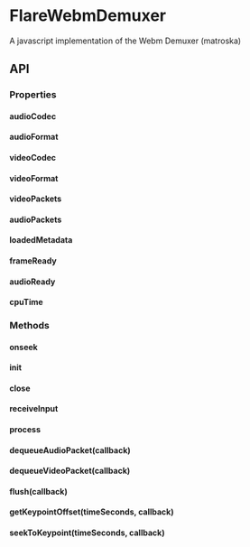 # FlareWebmDemuxer
A javascript implementation of the Webm Demuxer (matroska)


## API

### Properties
#### audioCodec
#### audioFormat
#### videoCodec
#### videoFormat
#### videoPackets
#### audioPackets
#### loadedMetadata
#### frameReady
#### audioReady
#### cpuTime

### Methods
#### onseek
#### init
#### close
#### receiveInput
#### process
#### dequeueAudioPacket(callback)
#### dequeueVideoPacket(callback)
#### flush(callback)
#### getKeypointOffset(timeSeconds, callback)
#### seekToKeypoint(timeSeconds, callback)